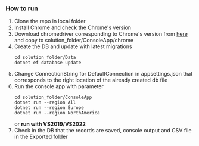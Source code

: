 ### How to run
1. Clone the repo in local folder
1. Install Chrome and check the Chrome's version
1. Download chromedriver corresponding to Chrome's version from [here](https://chromedriver.chromium.org/downloads) and copy to solution_folder/ConsoleApp/chrome
1. Create the DB and update with latest migrations
    ```console 
    cd solution_folder/Data
    dotnet ef database update
    ```
1. Change ConnectionString for DefaultConnection in appsettings.json that corresponds to the right location of the already created db file
1. Run the console app with parameter
    ```console 
    cd solution_folder/ConsoleApp
    dotnet run --region All
    dotnet run --region Europe
    dotnet run --region NorthAmerica
    ```
	or **run with VS2019/VS2022**
1. Check in the DB that the records are saved, console output and CSV file in the Exported folder